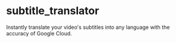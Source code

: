 # subtitle_translator
Instantly translate your video's  subtitles into any language with the accuracy of Google Cloud.
